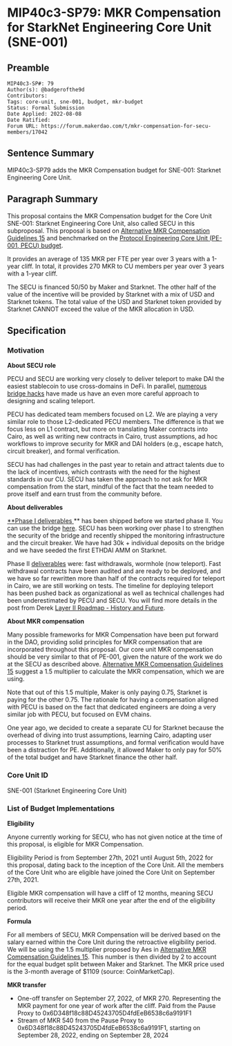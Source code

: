 # MIP40c3-SP79: MKR Compensation for StarkNet Engineering Core Unit (SNE-001)

## Preamble

```
MIP40c3-SP#: 79
Author(s): @badgerofthe9d
Contributors:
Tags: core-unit, sne-001, budget, mkr-budget
Status: Formal Submission
Date Applied: 2022-08-08
Date Ratified:
Forum URL: https://forum.makerdao.com/t/mkr-compensation-for-secu-members/17042
```

## Sentence Summary

MIP40c3-SP79 adds the MKR Compensation budget for SNE-001: Starknet Engineering Core Unit.

## Paragraph Summary

This proposal contains the MKR Compensation budget for the Core Unit SNE-001: Starknet Engineering Core Unit, also called SECU in this subproposal. This proposal is based on [Alternative MKR Compensation Guidelines 15](https://forum.makerdao.com/t/mip56-alternative-mkr-compensation-guidelines/9230) and benchmarked on the [Protocol Engineering Core Unit (PE-001, PECU) budget](https://forum.makerdao.com/t/mip40c3-sp68-modify-protocol-engineering-core-unit-budget-pe-001/13797).

It provides an average of 135 MKR per FTE per year over 3 years with a 1-year cliff. In total, it provides 270 MKR to CU members per year over 3 years with a 1-year cliff.

The SECU is financed 50/50 by Maker and Starknet. The other half of the value of the incentive will be provided by Starknet with a mix of USD and Starknet tokens. The total value of the USD and Starknet token provided by Starknet CANNOT exceed the value of the MKR allocation in USD.

## Specification

### Motivation

**About SECU role**

PECU and SECU are working very closely to deliver teleport to make DAI the easiest stablecoin to use cross-domains in DeFi. In parallel, [numerous bridge hacks](https://forum.makerdao.com/t/bridge-hacks-review-and-learnings-for-maker-teleport/17549) have made us have an even more careful approach to designing and scaling teleport. 

PECU has dedicated team members focused on L2. We are playing a very similar role to those L2-dedicated PECU members. The difference is that we focus less on L1 contract, but more on translating Maker contracts into Cairo, as well as writing new contracts in Cairo, trust assumptions, ad hoc workflows to improve security for MKR and DAI holders (e.g., escape hatch, circuit breaker), and formal verification.


SECU has had challenges in the past year to retain and attract talents due to the lack of incentives, which contrasts with the need for the highest standards in our CU. SECU has taken the approach to not ask for MKR compensation from the start, mindful of the fact that the team needed to prove itself and earn trust from the community before.

**About deliverables**

[**Phase I deliverables ](https://github.com/makerdao/mips/blob/master/MIP39/MIP39c2-Subproposals/MIP39c2-SP19.md#proposed-roadmap)** has been shipped before we started phase II. You can use the bridge [here](https://starkgate.starknet.io/).  SECU has been working over phase I to strengthen the security of the bridge and recently shipped the monitoring infrastructure and the circuit breaker. We have had 30k + individual deposits on the bridge and we have seeded the first ETHDAI AMM on Starknet. 

Phase II [deliverables](https://forum.makerdao.com/t/starknet-wormhole-implementation-details/12042) were: fast withdrawals, wormhole (now teleport). Fast withdrawal contracts have been audited and are ready to be deployed, and we have so far rewritten more than half of the contracts required for teleport in Cairo, we are still working on tests. The timeline for deploying teleport has been pushed back as organizational as well as technical challenges had been underestimated by PECU and SECU. You will find more details in the post from Derek [Layer II Roadmap - History and Future](https://forum.makerdao.com/t/layer-2-roadmap-history-and-future/17310/7). 

**About MKR compensation**

Many possible frameworks for MKR Compensation have been put forward in the DAO, providing solid principles for MKR compensation that are incorporated throughout this proposal. Our core unit MKR compensation should be very similar to that of PE-001, given the nature of the work we do at the SECU as described above. [Alternative MKR Compensation Guidelines 15](https://forum.makerdao.com/t/mip56-alternative-mkr-compensation-guidelines/9230) suggest a 1.5 multiplier to calculate the MKR compensation, which we are using.

Note that out of this 1.5 multiple, Maker is only paying 0.75, Starknet is paying for the other 0.75. The rationale for having a compensation aligned with PECU is based on the fact that dedicated engineers are doing a very similar job with PECU, but focused on EVM chains.

One year ago, we decided to create a separate CU for Starknet because the overhead of diving into trust assumptions, learning Cairo, adapting user processes to Starknet trust assumptions, and formal verification would have been a distraction for PE. Additionally, it allowed Maker to only pay for 50% of the total budget and have Starknet finance the other half.


### Core Unit ID

SNE-001 (Starknet Engineering Core Unit)

### List of Budget Implementations

**Eligibility**

Anyone currently working for SECU, who has not given notice at the time of this proposal, is eligible for MKR Compensation.

Eligibility Period is from September 27th, 2021 until August 5th, 2022 for this proposal, dating back to the inception of the Core Unit. All the members of the Core Unit who are eligible have joined the Core Unit on September 27th, 2021.

Eligible MKR compensation will have a cliff of 12 months, meaning SECU contributors will receive their MKR one year after the end of the eligibility period.

**Formula**

For all members of SECU, MKR Compensation will be derived based on the salary earned within the Core Unit during the retroactive eligibility period. We will be using the 1.5 multiplier proposed by Aes in [Alternative MKR Compensation Guidelines 15](https://forum.makerdao.com/t/mip56-alternative-mkr-compensation-guidelines/9230). This number is then divided by 2 to account for the equal budget split between Maker and Starknet. The MKR price used is the 3-month average of $1109 (source: CoinMarketCap).

**MKR transfer**

* One-off transfer on September 27, 2022, of MKR 270. Representing the MKR payment for one year of work after the cliff. Paid from the Pause Proxy to 0x6D348f18c88D45243705D4fdEeB6538c6a9191F1
* Stream of MKR 540 from the Pause Proxy to 0x6D348f18c88D45243705D4fdEeB6538c6a9191F1, starting on September 28, 2022, ending on September 28, 2024
